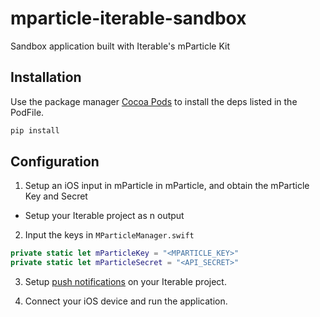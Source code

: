 # mparticle-iterable-sandbox
Sandbox application built with Iterable's mParticle Kit

## Installation

Use the package manager [Cocoa Pods](https://cocoapods.org/) to install the deps listed in the PodFile.

```bash
pip install
```

## Configuration

1. Setup an iOS input in mParticle in mParticle, and obtain the mParticle Key and Secret
  - Setup your Iterable project as n output
2. Input the keys in `MParticleManager.swift`

```swift
private static let mParticleKey = "<MPARTICLE_KEY>"
private static let mParticleSecret = "<API_SECRET>"
```
3. Setup [push notifications](https://support.iterable.com/hc/en-us/articles/115000315806-Setting-up-iOS-Push-Notifications-) on your Iterable project.

4. Connect your iOS device and run the application. 

